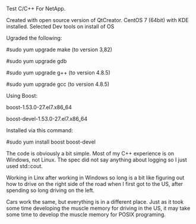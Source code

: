 Test C/C++ For NetApp.

Created with open source version of QtCreator.
CentOS 7 (64bit) with KDE installed. Selected Dev tools on install of OS

Ugraded the following: 

#sudo yum upgrade make (to version 3,82)

#sudo yum upgrade gdb 

#sudo yum upgrade g++ (to version 4.8.5)

#sudo yum upgrade gcc (to version 4.8.5)

Using Boost:

  boost-1.53.0-27.el7.x86_64
  
  boost-devel-1.53.0-27.el7.x86_64

Installed via this command:

#sudo yum install boost boost-devel



The code is obviously a bit simple. Most of my C++ experience is on Windows, not Linux. The spec did not say anything
about logging so I just used std::cout.

Working in Linx after working in Windows so long is a bit like figuring out how to drive on the right side of the road 
when I first got to the US, after spending so long driving on the left. 

Cars work the same, but everything is in a different place. Just as it took some time developing the muscle memory 
for driving in the US, it may take some time to develop the muscle memory for POSIX programing.
